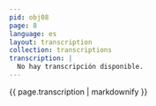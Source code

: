 ```yaml
---
pid: obj08
page: 8
language: es
layout: transcription
collection: transcriptions
transcription: |
  No hay transcripción disponible.
---
```


{{ page.transcription | markdownify }}

